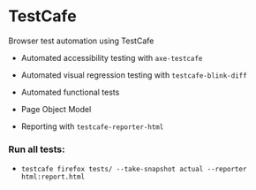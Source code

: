 # TestCafe
Browser test automation using TestCafe

- Automated accessibility testing with `axe-testcafe`

- Automated visual regression testing with `testcafe-blink-diff`

- Automated functional tests

- Page Object Model

- Reporting with `testcafe-reporter-html`


### Run all tests:

- `testcafe firefox tests/ --take-snapshot actual --reporter html:report.html`